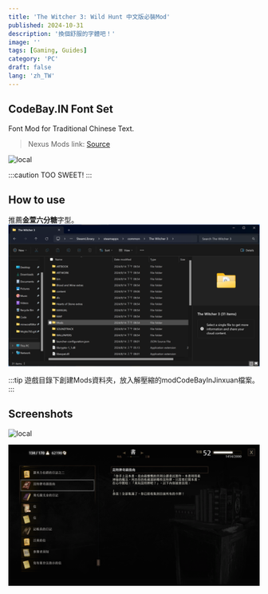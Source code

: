 ```yaml
---
title: 'The Witcher 3: Wild Hunt 中文版必裝Mod'
published: 2024-10-31
description: '換個舒服的字體吧！'
image: ''
tags: [Gaming, Guides]
category: 'PC'
draft: false 
lang: 'zh_TW'
---
```


## CodeBay.IN Font Set
Font Mod for Traditional Chinese Text.
> Nexus Mods link: <a href="https://www.nexusmods.com/witcher3/mods/7252" target="_blank">Source</a>

![local](ss0.png "intro")

:::caution
TOO SWEET!
:::

## How to use
推薦**金萱六分糖**字型。
![local](ss.png "location")

:::tip
遊戲目錄下創建Mods資料夾，放入解壓縮的modCodeBayInJinxuan檔案。
:::

## Screenshots
![local](ss2.png "intro2")

![local](ss3.png "intro3")
